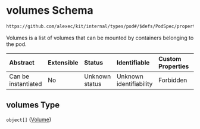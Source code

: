 # volumes Schema

```txt
https://github.com/alexec/kit/internal/types/pod#/$defs/PodSpec/properties/volumes
```

Volumes is a list of volumes that can be mounted by containers belonging to the pod.

| Abstract            | Extensible | Status         | Identifiable            | Custom Properties | Additional Properties | Access Restrictions | Defined In                                                            |
| :------------------ | :--------- | :------------- | :---------------------- | :---------------- | :-------------------- | :------------------ | :-------------------------------------------------------------------- |
| Can be instantiated | No         | Unknown status | Unknown identifiability | Forbidden         | Allowed               | none                | [pod.schema.json\*](../../out/pod.schema.json "open original schema") |

## volumes Type

`object[]` ([Volume](pod-defs-volume.md))
